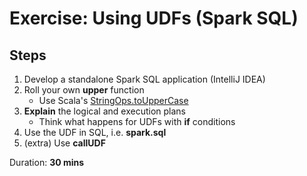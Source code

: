 # Exercise: Using UDFs (Spark SQL)

## Steps

1. Develop a standalone Spark SQL application (IntelliJ IDEA)
2. Roll your own **upper** function
    * Use Scala's [StringOps.toUpperCase](http://www.scala-lang.org/api/2.11.8/index.html#scala.collection.immutable.StringOps)
3. **Explain** the logical and execution plans
    * Think what happens for UDFs with **if** conditions
4. Use the UDF in SQL, i.e. **spark.sql**
5. (extra) Use **callUDF**

Duration: **30 mins**

<!--
## Solution

```text
???
```

-->
